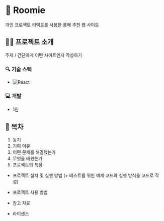 # :two_men_holding_hands: Roomie
개인 프로젝트
리액트를 사용한 룸메 추천 웹 사이트

## :teacher: 프로젝트 소개
주제 / 간단하게 어떤 사이트인지 작성하기

### :mag: 기술 스택
+ ![React](https://img.shields.io/badge/react-%2320232a.svg?style=for-the-badge&logo=react&logoColor=%2361DAFB)

### :computer: 개발
+ 1인

## :paperclip: 목차
1. 동기
2. 기획 이유
3. 어떤 문제를 해결했는가
4. 무엇을 배웠는가
5. 프로젝트의 특징

* 프로젝트 설치 및 실행 방법 (+ 테스트를 위한 예제 코드와 실행 방식을 코드로 작성)
* 프로젝트 사용 방법

* 참고 자료
* 라이센스